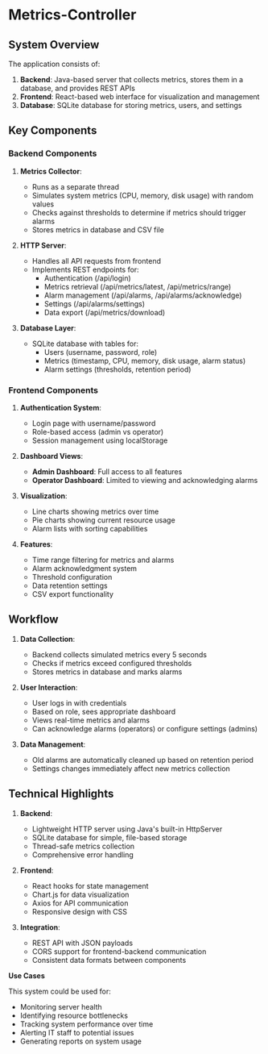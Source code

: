 # Metrics-Controller



## System Overview

The application consists of:
1. **Backend**: Java-based server that collects metrics, stores them in a database, and provides REST APIs
2. **Frontend**: React-based web interface for visualization and management
3. **Database**: SQLite database for storing metrics, users, and settings

## Key Components

### Backend Components

1. **Metrics Collector**:
   - Runs as a separate thread
   - Simulates system metrics (CPU, memory, disk usage) with random values
   - Checks against thresholds to determine if metrics should trigger alarms
   - Stores metrics in database and CSV file

2. **HTTP Server**:
   - Handles all API requests from frontend
   - Implements REST endpoints for:
     - Authentication (/api/login)
     - Metrics retrieval (/api/metrics/latest, /api/metrics/range)
     - Alarm management (/api/alarms, /api/alarms/acknowledge)
     - Settings (/api/alarms/settings)
     - Data export (/api/metrics/download)

3. **Database Layer**:
   - SQLite database with tables for:
     - Users (username, password, role)
     - Metrics (timestamp, CPU, memory, disk usage, alarm status)
     - Alarm settings (thresholds, retention period)

### Frontend Components

1. **Authentication System**:
   - Login page with username/password
   - Role-based access (admin vs operator)
   - Session management using localStorage

2. **Dashboard Views**:
   - **Admin Dashboard**: Full access to all features
   - **Operator Dashboard**: Limited to viewing and acknowledging alarms

3. **Visualization**:
   - Line charts showing metrics over time
   - Pie charts showing current resource usage
   - Alarm lists with sorting capabilities

4. **Features**:
   - Time range filtering for metrics and alarms
   - Alarm acknowledgment system
   - Threshold configuration
   - Data retention settings
   - CSV export functionality

## Workflow

1. **Data Collection**:
   - Backend collects simulated metrics every 5 seconds
   - Checks if metrics exceed configured thresholds
   - Stores metrics in database and marks alarms

2. **User Interaction**:
   - User logs in with credentials
   - Based on role, sees appropriate dashboard
   - Views real-time metrics and alarms
   - Can acknowledge alarms (operators) or configure settings (admins)

3. **Data Management**:
   - Old alarms are automatically cleaned up based on retention period
   - Settings changes immediately affect new metrics collection

## Technical Highlights

1. **Backend**:
   - Lightweight HTTP server using Java's built-in HttpServer
   - SQLite database for simple, file-based storage
   - Thread-safe metrics collection
   - Comprehensive error handling

2. **Frontend**:
   - React hooks for state management
   - Chart.js for data visualization
   - Axios for API communication
   - Responsive design with CSS

3. **Integration**:
   - REST API with JSON payloads
   - CORS support for frontend-backend communication
   - Consistent data formats between components

 **Use Cases**

This system could be used for:
- Monitoring server health
- Identifying resource bottlenecks
- Tracking system performance over time
- Alerting IT staff to potential issues
- Generating reports on system usage
